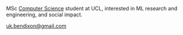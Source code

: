 MSc [Computer Science](https://www.ucl.ac.uk/prospective-students/graduate/taught-degrees/computer-science-msc) student at UCL, interested in ML research and engineering, and social impact. 

uk.bendixon@gmail.com

